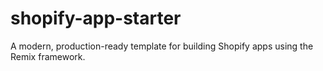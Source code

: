 # shopify-app-starter
A modern, production-ready template for building Shopify apps using the Remix framework.
